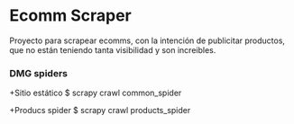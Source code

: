 # Ecomm Scraper
Proyecto para scrapear ecomms, con la intención de publicitar productos, que no están teniendo tanta visibilidad y son increibles.

### DMG spiders
+Sitio estático
$ scrapy crawl common_spider

+Producs spider
$ scrapy crawl products_spider